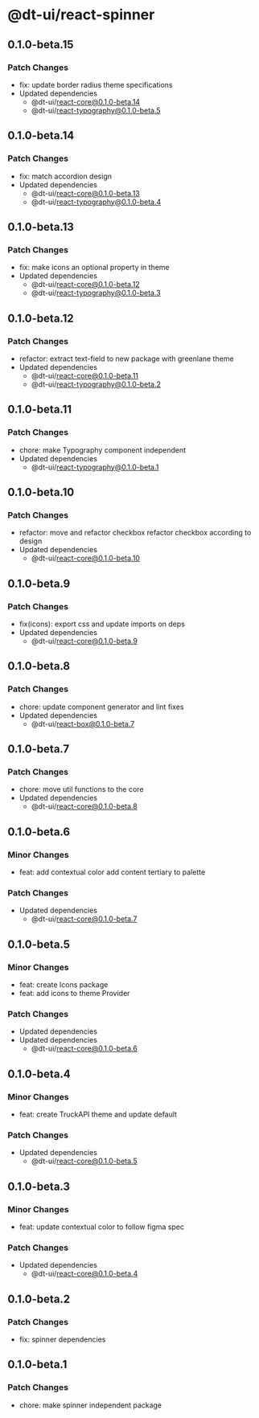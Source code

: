 # @dt-ui/react-spinner

## 0.1.0-beta.15

### Patch Changes

- fix: update border radius theme specifications
- Updated dependencies
  - @dt-ui/react-core@0.1.0-beta.14
  - @dt-ui/react-typography@0.1.0-beta.5

## 0.1.0-beta.14

### Patch Changes

- fix: match accordion design
- Updated dependencies
  - @dt-ui/react-core@0.1.0-beta.13
  - @dt-ui/react-typography@0.1.0-beta.4

## 0.1.0-beta.13

### Patch Changes

- fix: make icons an optional property in theme
- Updated dependencies
  - @dt-ui/react-core@0.1.0-beta.12
  - @dt-ui/react-typography@0.1.0-beta.3

## 0.1.0-beta.12

### Patch Changes

- refactor: extract text-field to new package with greenlane theme
- Updated dependencies
  - @dt-ui/react-core@0.1.0-beta.11
  - @dt-ui/react-typography@0.1.0-beta.2

## 0.1.0-beta.11

### Patch Changes

- chore: make Typography component independent
- Updated dependencies
  - @dt-ui/react-typography@0.1.0-beta.1

## 0.1.0-beta.10

### Patch Changes

- refactor: move and refactor checkbox refactor checkbox according to design
- Updated dependencies
  - @dt-ui/react-core@0.1.0-beta.10

## 0.1.0-beta.9

### Patch Changes

- fix(icons): export css and update imports on deps
- Updated dependencies
  - @dt-ui/react-core@0.1.0-beta.9

## 0.1.0-beta.8

### Patch Changes

- chore: update component generator and lint fixes
- Updated dependencies
  - @dt-ui/react-box@0.1.0-beta.7

## 0.1.0-beta.7

### Patch Changes

- chore: move util functions to the core
- Updated dependencies
  - @dt-ui/react-core@0.1.0-beta.8

## 0.1.0-beta.6

### Minor Changes

- feat: add contextual color add content tertiary to palette

### Patch Changes

- Updated dependencies
  - @dt-ui/react-core@0.1.0-beta.7

## 0.1.0-beta.5

### Minor Changes

- feat: create Icons package
- feat: add icons to theme Provider

### Patch Changes

- Updated dependencies
- Updated dependencies
  - @dt-ui/react-core@0.1.0-beta.6

## 0.1.0-beta.4

### Minor Changes

- feat: create TruckAPI theme and update default

### Patch Changes

- Updated dependencies
  - @dt-ui/react-core@0.1.0-beta.5

## 0.1.0-beta.3

### Minor Changes

- feat: update contextual color to follow figma spec

### Patch Changes

- Updated dependencies
  - @dt-ui/react-core@0.1.0-beta.4

## 0.1.0-beta.2

### Patch Changes

- fix: spinner dependencies

## 0.1.0-beta.1

### Patch Changes

- chore: make spinner independent package
